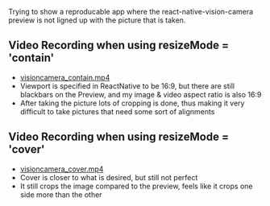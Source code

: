 Trying to show a reproducable app where the react-native-vision-camera preview is not ligned up with the picture that is taken.

## Video Recording when using resizeMode = 'contain'
- [visioncamera_contain.mp4](visioncamera_contain.mp4)
- Viewport is specified in ReactNative to be 16:9, but there are still blackbars on the Preview, and my image & video aspect ratio is also 16:9
- After taking the picture lots of cropping is done, thus making it very difficult to take pictures that need some sort of alignments

## Video Recording when using resizeMode = 'cover'
- [visioncamera_cover.mp4](visioncamera_cover.mp4)
- Cover is closer to what is desired, but still not perfect
- It still crops the image compared to the preview, feels like it crops one side more than the other